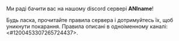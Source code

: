 Ми раді бачити вас на нашому discord сервері **ANIname**!

Будь ласка, прочитайте правила сервера і дотримуйтесь їх, щоб уникнути покарання. Правила описані в одноіменному каналі: <#1200453307265724437>.
‌‌